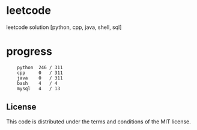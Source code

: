 # leetcode
leetcode solution [python, cpp, java, shell, sql]

# progress
```	
    python  246 / 311
    cpp     0   / 311
    java    0   / 311
    bash    4   / 4
    mysql   4   / 13
```

## License
This code is distributed under the terms and conditions of the MIT license.
